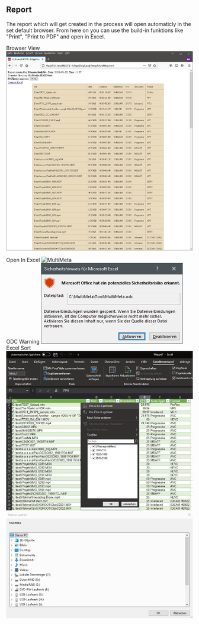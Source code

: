 ## Report

The report which will get created in the process will open automaticly in the set default browser.
From here on you can use the build-in funktions like "Print", "Print to PDF" and open in Excel.


Browser View
![MultiMeta](MultiMeta/Resources/MEDIA/HTM2L.JPG)  

Open In Excel
![MultiMeta](MMultiMeta/Resources/MEDIA/Open_In_Excel.JPG)  
ODC Warning
![MultiMeta](MultiMeta/Resources/MEDIA/Excel_ODC_Warning.JPG)  
Excel Sort
![MultiMeta](MultiMeta/Resources/MEDIA/Excel_sort2.JPG)  
![MultiMeta](MultiMeta/Resources/MEDIA/MultiMeta_usage.gif) 
